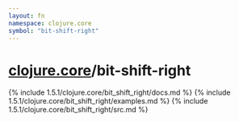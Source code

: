```yaml
---
layout: fn
namespace: clojure.core
symbol: "bit-shift-right"
---
```


# [clojure.core](../)/bit-shift-right

{% include 1.5.1/clojure.core/bit_shift_right/docs.md %}
{% include 1.5.1/clojure.core/bit_shift_right/examples.md %}
{% include 1.5.1/clojure.core/bit_shift_right/src.md %}

